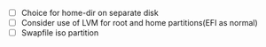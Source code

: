 - [ ] Choice for home-dir on separate disk
- [ ] Consider use of LVM for root and home partitions(EFI as normal)
- [ ] Swapfile iso partition
